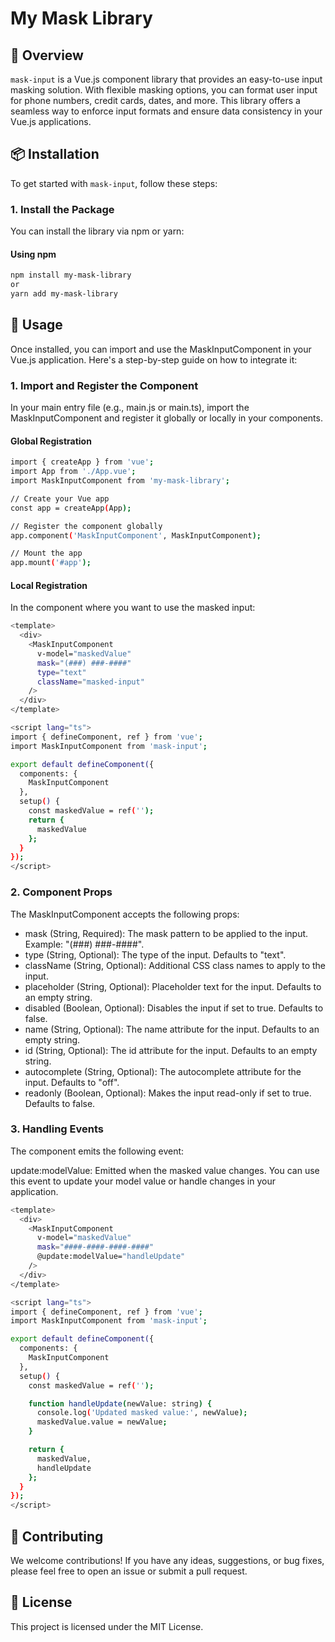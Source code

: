 # My Mask Library

## 🚀 Overview

`mask-input` is a Vue.js component library that provides an easy-to-use input masking solution. With flexible masking options, you can format user input for phone numbers, credit cards, dates, and more. This library offers a seamless way to enforce input formats and ensure data consistency in your Vue.js applications.

## 📦 Installation

To get started with `mask-input`, follow these steps:

### 1. Install the Package

You can install the library via npm or yarn:

#### Using npm

```bash
npm install my-mask-library
or
yarn add my-mask-library
```
## 📘 Usage
Once installed, you can import and use the MaskInputComponent in your Vue.js application. Here's a step-by-step guide on how to integrate it:

### 1. Import and Register the Component
In your main entry file (e.g., main.js or main.ts), import the MaskInputComponent and register it globally or locally in your components.

#### Global Registration
```bash
import { createApp } from 'vue';
import App from './App.vue';
import MaskInputComponent from 'my-mask-library';

// Create your Vue app
const app = createApp(App);

// Register the component globally
app.component('MaskInputComponent', MaskInputComponent);

// Mount the app
app.mount('#app');
```

#### Local Registration
In the component where you want to use the masked input:
```bash
<template>
  <div>
    <MaskInputComponent
      v-model="maskedValue"
      mask="(###) ###-####"
      type="text"
      className="masked-input"
    />
  </div>
</template>

<script lang="ts">
import { defineComponent, ref } from 'vue';
import MaskInputComponent from 'mask-input';

export default defineComponent({
  components: {
    MaskInputComponent
  },
  setup() {
    const maskedValue = ref('');
    return {
      maskedValue
    };
  }
});
</script>
```

### 2. Component Props
   The MaskInputComponent accepts the following props:

- mask (String, Required): The mask pattern to be applied to the input. Example: "(###) ###-####".
- type (String, Optional): The type of the input. Defaults to "text".
- className (String, Optional): Additional CSS class names to apply to the input.
- placeholder (String, Optional): Placeholder text for the input. Defaults to an empty string.
- disabled (Boolean, Optional): Disables the input if set to true. Defaults to false.
- name (String, Optional): The name attribute for the input. Defaults to an empty string.
- id (String, Optional): The id attribute for the input. Defaults to an empty string.
- autocomplete (String, Optional): The autocomplete attribute for the input. Defaults to "off".
- readonly (Boolean, Optional): Makes the input read-only if set to true. Defaults to false.

### 3. Handling Events
   The component emits the following event:

update:modelValue: Emitted when the masked value changes. You can use this event to update your model value or handle changes in your application.

```bash
<template>
  <div>
    <MaskInputComponent
      v-model="maskedValue"
      mask="####-####-####-####"
      @update:modelValue="handleUpdate"
    />
  </div>
</template>

<script lang="ts">
import { defineComponent, ref } from 'vue';
import MaskInputComponent from 'mask-input';

export default defineComponent({
  components: {
    MaskInputComponent
  },
  setup() {
    const maskedValue = ref('');

    function handleUpdate(newValue: string) {
      console.log('Updated masked value:', newValue);
      maskedValue.value = newValue;
    }

    return {
      maskedValue,
      handleUpdate
    };
  }
});
</script>
```
## 📝 Contributing
We welcome contributions! If you have any ideas, suggestions, or bug fixes, please feel free to open an issue or submit a pull request.

## 🔗 License
This project is licensed under the MIT License.

